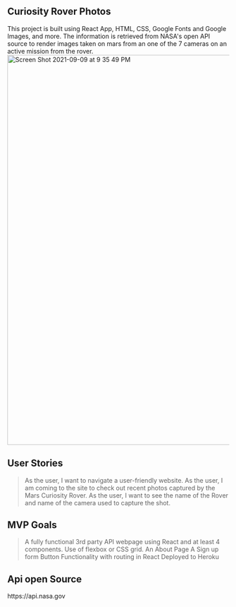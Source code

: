 
<h2>Curiosity Rover Photos</h2>
This project is built using React App, HTML, CSS, Google Fonts and Google Images, and more. The information is retrieved from NASA's open API source to render images taken on mars from an one of the 7 cameras on an active mission from the rover. 


<img width="884" alt="Screen Shot 2021-09-09 at 9 35 49 PM" src="https://user-images.githubusercontent.com/86509310/132784751-8625d356-39c1-4423-960c-9dafedf874c4.png">


## User Stories
> As the user, I want to navigate a user-friendly website.
> As the user, I am coming to the site to check out recent photos captured by the Mars Curiosity Rover. 
>As the user, I want to see the name of the Rover and name of the camera used to capture the shot. 


## MVP Goals
> A fully functional 3rd party API webpage using React and at least 4 components. 
> Use of flexbox or CSS grid.
> An About Page
> A Sign up form
> Button Functionality with routing in React
> Deployed to Heroku 



<h2> Api open Source </h2>
https://api.nasa.gov


